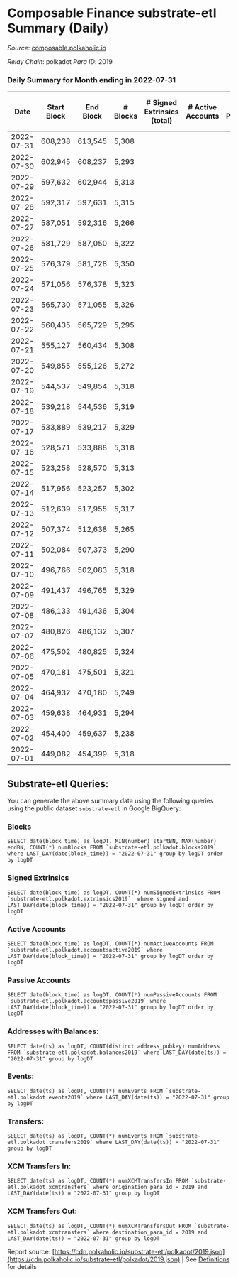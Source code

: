 # Composable Finance substrate-etl Summary (Daily)

_Source_: [composable.polkaholic.io](https://composable.polkaholic.io)

*Relay Chain*: polkadot
*Para ID*: 2019



### Daily Summary for Month ending in 2022-07-31


| Date | Start Block | End Block | # Blocks | # Signed Extrinsics (total) | # Active Accounts | # Passive | # New | # Addresses with Balances | # Events | # Transfers | # XCM Transfers In | # XCM Transfers Out | Issues | 
| ---- | ----------- | --------- | -------- | --------------------------- | ----------------- | --------- | ----- | ------------------------- | -------- | ----------- | ------------------ | ------------------- | ------ |
| 2022-07-31 | 608,238 | 613,545 | 5,308 |  |  |  |  | 6 | 10,619 |   |   |   |  |
| 2022-07-30 | 602,945 | 608,237 | 5,293 |  |  |  |  | 6 | 10,592 |   |   |   |  |
| 2022-07-29 | 597,632 | 602,944 | 5,313 |  |  |  |  | 6 | 10,628 |   |   |   |  |
| 2022-07-28 | 592,317 | 597,631 | 5,315 |  |  |  |  | 6 | 10,633 |   |   |   |  |
| 2022-07-27 | 587,051 | 592,316 | 5,266 |  |  |  |  | 6 | 10,535 |   |   |   |  |
| 2022-07-26 | 581,729 | 587,050 | 5,322 |  |  |  |  | 6 | 10,647 |   |   |   |  |
| 2022-07-25 | 576,379 | 581,728 | 5,350 |  |  |  |  | 6 | 10,703 |   |   |   |  |
| 2022-07-24 | 571,056 | 576,378 | 5,323 |  |  |  |  | 6 | 10,649 |   |   |   |  |
| 2022-07-23 | 565,730 | 571,055 | 5,326 |  |  |  |  | 6 | 10,655 |   |   |   |  |
| 2022-07-22 | 560,435 | 565,729 | 5,295 |  |  |  |  | 6 | 10,593 |   |   |   |  |
| 2022-07-21 | 555,127 | 560,434 | 5,308 |  |  |  |  | 6 | 10,619 |   |   |   |  |
| 2022-07-20 | 549,855 | 555,126 | 5,272 |  |  |  |  | 6 | 10,550 |   |   |   |  |
| 2022-07-19 | 544,537 | 549,854 | 5,318 |  |  |  |  | 6 | 10,639 |   |   |   |  |
| 2022-07-18 | 539,218 | 544,536 | 5,319 |  |  |  |  | 6 | 10,641 |   |   |   |  |
| 2022-07-17 | 533,889 | 539,217 | 5,329 |  |  |  |  | 6 | 10,661 |   |   |   |  |
| 2022-07-16 | 528,571 | 533,888 | 5,318 |  |  |  |  | 6 | 10,639 |   |   |   |  |
| 2022-07-15 | 523,258 | 528,570 | 5,313 |  |  |  |  | 6 | 10,629 |   |   |   |  |
| 2022-07-14 | 517,956 | 523,257 | 5,302 |  |  |  |  | 6 | 10,607 |   |   |   |  |
| 2022-07-13 | 512,639 | 517,955 | 5,317 |  |  |  |  | 6 | 10,637 |   |   |   |  |
| 2022-07-12 | 507,374 | 512,638 | 5,265 |  |  |  |  | 6 | 10,533 |   |   |   |  |
| 2022-07-11 | 502,084 | 507,373 | 5,290 |  |  |  |  | 6 | 10,586 |   |   |   |  |
| 2022-07-10 | 496,766 | 502,083 | 5,318 |  |  |  |  | 6 | 10,639 |   |   |   |  |
| 2022-07-09 | 491,437 | 496,765 | 5,329 |  |  |  |  | 6 | 10,660 |   |   |   |  |
| 2022-07-08 | 486,133 | 491,436 | 5,304 |  |  |  |  | 6 | 10,611 |   |   |   |  |
| 2022-07-07 | 480,826 | 486,132 | 5,307 |  |  |  |  | 6 | 10,617 |   |   |   |  |
| 2022-07-06 | 475,502 | 480,825 | 5,324 |  |  |  |  | 6 | 10,651 |   |   |   |  |
| 2022-07-05 | 470,181 | 475,501 | 5,321 |  |  |  |  | 6 | 10,645 |   |   |   |  |
| 2022-07-04 | 464,932 | 470,180 | 5,249 |  |  |  |  | 6 | 10,501 |   |   |   |  |
| 2022-07-03 | 459,638 | 464,931 | 5,294 |  |  |  |  | 6 | 10,591 |   |   |   |  |
| 2022-07-02 | 454,400 | 459,637 | 5,238 |  |  |  |  | 6 | 10,479 |   |   |   |  |
| 2022-07-01 | 449,082 | 454,399 | 5,318 |  |  |  |  | 6 | 10,642 |   |   |   |  |

## Substrate-etl Queries:
You can generate the above summary data using the following queries using the public dataset `substrate-etl` in Google BigQuery:


### Blocks
```
SELECT date(block_time) as logDT, MIN(number) startBN, MAX(number) endBN, COUNT(*) numBlocks FROM `substrate-etl.polkadot.blocks2019`  where LAST_DAY(date(block_time)) = "2022-07-31" group by logDT order by logDT
```


### Signed Extrinsics
```
SELECT date(block_time) as logDT, COUNT(*) numSignedExtrinsics FROM `substrate-etl.polkadot.extrinsics2019`  where signed and LAST_DAY(date(block_time)) = "2022-07-31" group by logDT order by logDT
```


### Active Accounts
```
SELECT date(block_time) as logDT, COUNT(*) numActiveAccounts FROM `substrate-etl.polkadot.accountsactive2019` where LAST_DAY(date(block_time)) = "2022-07-31" group by logDT order by logDT
```


### Passive Accounts
```
SELECT date(block_time) as logDT, COUNT(*) numPassiveAccounts FROM `substrate-etl.polkadot.accountspassive2019` where LAST_DAY(date(block_time)) = "2022-07-31" group by logDT order by logDT
```


### Addresses with Balances:
```
SELECT date(ts) as logDT, COUNT(distinct address_pubkey) numAddress FROM `substrate-etl.polkadot.balances2019` where LAST_DAY(date(ts)) = "2022-07-31" group by logDT
```


### Events:
```
SELECT date(ts) as logDT, COUNT(*) numEvents FROM `substrate-etl.polkadot.events2019` where LAST_DAY(date(ts)) = "2022-07-31" group by logDT
```


### Transfers:
```
SELECT date(ts) as logDT, COUNT(*) numEvents FROM `substrate-etl.polkadot.transfers2019` where LAST_DAY(date(ts)) = "2022-07-31" group by logDT
```


### XCM Transfers In:
```
SELECT date(ts) as logDT, COUNT(*) numXCMTransfersIn FROM `substrate-etl.polkadot.xcmtransfers` where origination_para_id = 2019 and LAST_DAY(date(ts)) = "2022-07-31" group by logDT
```


### XCM Transfers Out:
```
SELECT date(ts) as logDT, COUNT(*) numXCMTransfersOut FROM `substrate-etl.polkadot.xcmtransfers` where destination_para_id = 2019 and LAST_DAY(date(ts)) = "2022-07-31" group by logDT
```



Report source: [https://cdn.polkaholic.io/substrate-etl/polkadot/2019.json](https://cdn.polkaholic.io/substrate-etl/polkadot/2019.json) | See [Definitions](/DEFINITIONS.md) for details
